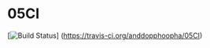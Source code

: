 # 05CI
[![Build Status](https://travis-ci.org/anddopphoopha/05CI.png?branch=master)]
(https://travis-ci.org/anddopphoopha/05CI)